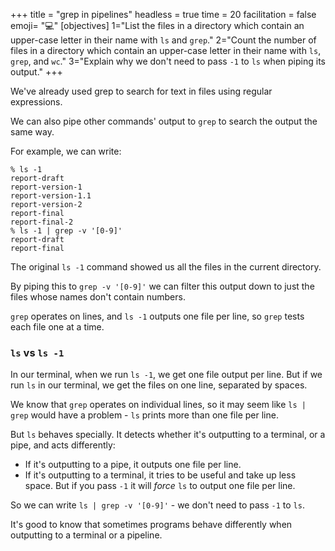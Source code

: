 +++
title = "grep in pipelines"
headless = true
time = 20
facilitation = false
emoji= "💻"
[objectives]
    1="List the files in a directory which contain an upper-case letter in their name with `ls` and `grep`."
    2="Count the number of files in a directory which contain an upper-case letter in their name with `ls`, `grep`, and `wc`."
    3="Explain why we don't need to pass `-1` to `ls` when piping its output."
+++

We've already used grep to search for text in files using regular expressions.

We can also pipe other commands' output to `grep` to search the output the same way.

For example, we can write:

```console
% ls -1
report-draft
report-version-1
report-version-1.1
report-version-2
report-final
report-final-2
% ls -1 | grep -v '[0-9]'
report-draft
report-final
```

The original `ls -1` command showed us all the files in the current directory.

By piping this to `grep -v '[0-9]'` we can filter this output down to just the files whose names don't contain numbers.

`grep` operates on lines, and `ls -1` outputs one file per line, so `grep` tests each file one at a time.

### `ls` vs `ls -1`

In our terminal, when we run `ls -1`, we get one file output per line. But if we run `ls` in our terminal, we get the files on one line, separated by spaces.

We know that `grep` operates on individual lines, so it may seem like `ls | grep` would have a problem - `ls` prints more than one file per line.

But `ls` behaves specially. It detects whether it's outputting to a terminal, or a pipe, and acts differently:
* If it's outputting to a pipe, it outputs one file per line.
* If it's outputting to a terminal, it tries to be useful and take up less space. But if you pass `-1` it will _force_ `ls` to output one file per line.

So we can write `ls | grep -v '[0-9]'` - we don't need to pass `-1` to `ls`.

It's good to know that sometimes programs behave differently when outputting to a terminal or a pipeline.
